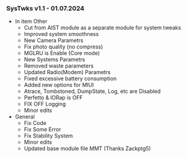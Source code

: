 ### SysTwks v1.1 - 01.07.2024

* In item Other
  * Cut from AIST module as a separate module for system tweaks
  * Improved system smoothness
  * New Camera Parametrs
  * Fix photo quality (no compress)
  * MGLRU is Enable (Core mode)
  * New Systems Parametrs
  * Removed waste parameters
  * Updated Radio(Modem) Parametrs
  * Fixed excessive battery consumption
  * Added new options for MIUI
  * Atrace, Tombstoned, DumpState, Log, etc are Disabled
  * Perfetto & IORap is OFF
  * FIX OFF Logging
  * Minor edits
* General
  * Fix Code
  * Fix Some Error
  * Fix Stability System
  * Minor edits
  * Updated base module file MMT (Thanks Zackptg5)
